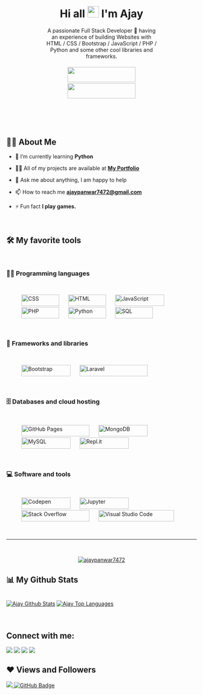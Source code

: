 

<div style="margin:50px; padding:50px;">
<h1 align="center" >Hi all <img src="https://raw.githubusercontent.com/MartinHeinz/MartinHeinz/master/wave.gif" width="30px"> I'm Ajay</h1>
<p align="center">A passionate Full Stack Developer  🚀 having an experience of building Websites with HTML / CSS / Bootstrap / JavaScript / PHP / Python and some other cool libraries and frameworks.</p>

<div align="center" style="margin-top:20px;">
<a href="#contact" style="padding:10px;"><img height="40px" width="180px" src="https://img.shields.io/badge/Contact Me-7952B3.svg?Color=white"></a>
<a href="ajay_resume.pdf" style="padding:10px;"><img height="40px" width="180px" src="https://img.shields.io/badge/See My Resume-7952B3.svg?Color=white"></a>
</div>
</div>



## 🙋‍♂️ About Me

<brs>

- 🌱 I’m currently learning **Python**

- 👨‍💻 All of my projects are available at **[My Portfolio](https://ajaypanwar7472.github.io/Portfolio/)**

- 💬 Ask me about anything, I am happy to help

- 📫 How to reach me **ajaypanwar7472@gmail.com**

- ⚡ Fun fact **I play games.**

<br>

## 🛠️ My favorite tools
<br>

### 👨‍💻 Programming languages

<p  style="padding:30px;">
    <a href="#" style="padding:10px;"><img alt="CSS" height="30px" width="100px" src="https://img.shields.io/badge/CSS-1572B6.svg?logo=css3&logoColor=white"></a>
    <a href="#" style="padding:10px;"><img alt="HTML" height="30px" width="100px" src="https://img.shields.io/badge/HTML-E34F26.svg?logo=html5&logoColor=white"></a>
    <a href="#" style="padding:10px;"><img alt="JavaScript" height="30px" width="130px" src="https://img.shields.io/badge/JavaScript-F7DF1E.svg?logo=javascript&logoColor=black"></a>
    <a href="#" style="padding:10px;"><img alt="PHP" height="30px" width="100px" src="https://img.shields.io/badge/PHP-777BB4.svg?logo=php&logoColor=white"></a>
    <a href="#" style="padding:10px;"><img alt="Python" height="30px" width="100px" src="https://img.shields.io/badge/Python-14354C.svg?logo=python&logoColor=white"></a>
    <a href="#" style="padding:10px;"><img alt="SQL" height="30px" width="100px" src="https://custom-icon-badges.herokuapp.com/badge/SQL-025E8C.svg?logo=database&logoColor=white"></a>
</p>

### 🧰 Frameworks and libraries

<p style="padding:30px;">
    <a href="#" style="padding:10px;"><img alt="Bootstrap" height="30px" width="130px" src="https://img.shields.io/badge/Bootstrap-7952B3.svg?logo=bootstrap&logoColor=white"></a>
    <a href="#" style="padding:10px;"><img alt="Laravel" height="30px" width="180px" src="https://img.shields.io/badge/PHP Laravel-7952B3.svg?logo=Laravel&logoColor=white"></a>
</p>

### 🗄️ Databases and cloud hosting

<p style="padding:30px;">
    <a href="#" style="padding:10px;"><img alt="GitHub Pages" height="30px" width="180px" src="https://img.shields.io/badge/GitHub%20Pages-327FC7.svg?logo=github&logoColor=white"></a>
    <a href="#" style="padding:10px;"><img alt="MongoDB" height="30px" width="130px" src ="https://img.shields.io/badge/MongoDB-4ea94b.svg?logo=mongodb&logoColor=white"></a>
    <a href="#" style="padding:10px;"><img alt="MySQL" height="30px" width="130px"  src="https://img.shields.io/badge/MySQL-00f.svg?logo=mysql&logoColor=white"></a>
    <a href="#" style="padding:10px;"><img alt="Repl.it" height="30px" width="130px" src="https://img.shields.io/badge/Repl.it-0D101E.svg?logo=Replit&logoColor=white"></a>
</p>

### 💻 Software and tools

<p style="padding:30px;">
    <a href="#" style="padding:10px;"><img alt="Codepen" height="30px" width="130px" src="https://img.shields.io/badge/Codepen-000000.svg?logo=codepen&logoColor=white"></a>
    <a href="#" style="padding:10px;"><img alt="Jupyter" height="30px" width="130px" src="https://img.shields.io/badge/Jupyter-F37626.svg?logo=Jupyter&logoColor=white"></a>
    <a href="#" style="padding:10px;"><img alt="Stack Overflow" height="30px" width="180px" src="https://img.shields.io/badge/-Stack%20Overflow-FE7A16?logo=stack-overflow&logoColor=white"></a>
    <a href="#" style="padding:10px;"><img alt="Visual Studio Code" height="30px" width="200px" src="https://img.shields.io/badge/Visual%20Studio%20Code-0078d7.svg?logo=visual-studio-code&logoColor=white"></a>
</p>

---

<br/>

<p align="center">
    <a href="https://github.com/ajaypanwar7472/github-readme-streak-stats">
        <img title="🔥 Get streak stats for your profile at git.io/streak-stats" alt="ajaypanwar7472" src="https://github-readme-streak-stats.herokuapp.com/?user=ajaypanwar7472&theme=black-ice&hide_border=true&stroke=0000&background=060A0CD0"/>
    </a>
</p>

## 📊 My Github Stats

  <br/>
    <a href="https://github.com/ajaypanwar7472/github-readme-stats"><img alt="Ajay Github Stats" src="https://github-readme-stats.vercel.app/api?username=ajaypanwar7472&show_icons=true&count_private=true&theme=react&hide_border=true&bg_color=0D1117" /></a>
  <a href="https://github.com/ajaypanwar7472/github-readme-stats"><img alt="Ajay Top Languages" src="https://github-readme-stats.vercel.app/api/top-langs/?username=ajaypanwar7472&langs_count=8&count_private=true&layout=compact&theme=react&hide_border=true&bg_color=0D1117" /></a>
  <br/>

<br/>
<br/>

## Connect with me:
<p align="left" id="contact">

<a href = "https://www.linkedin.com/in/ajay-panwar-8077b925a/"><img src="https://img.icons8.com/fluent/48/000000/linkedin.png"/></a>
<a href = "https://twitter.com/Ajay8683"><img src="https://img.icons8.com/fluent/48/000000/twitter.png"/></a>
<a href = "https://www.instagram.com/jaat_ajaypanwar/"><img src="https://img.icons8.com/fluent/48/000000/instagram-new.png"/></a>
<a href = "https://www.facebook.com/profile.php?id=100068386148208"><img src="https://img.icons8.com/fluent/48/000000/facebook.png"/></a>

</p>

## ❤ Views and Followers
<a href="https://github.com/ajaypanwar7472/github-profile-views-counter">
<img src="https://komarev.com/ghpvc/?username=ajaypanwar7472">
</a>
<a href="https://github.com/ajaypanwar7472?tab=followers"><img src="https://img.shields.io/github/followers/ajaypanwar7472?label=Followers&style=social" alt="GitHub Badge"></a>
